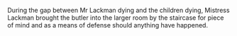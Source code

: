 During the gap between Mr Lackman dying and the children dying, Mistress Lackman brought the butler into the larger room by the staircase for piece of mind and as a means of defense should anything have happened.